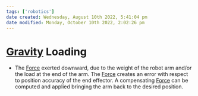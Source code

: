```yaml
---
tags: ['robotics']
date created: Wednesday, August 10th 2022, 5:41:04 pm
date modified: Monday, October 10th 2022, 2:02:26 pm
---
```


# [Gravity](Gravity.md) Loading
- The [Force](Force.md) exerted downward, due to the weight of the robot arm and/or the load at the end of the arm. The [Force](Force.md) creates an error with respect to position accuracy of the end effector. A compensating [Force](Force.md) can be computed and applied bringing the arm back to the desired position.



